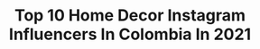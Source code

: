 ---
title: Top 10 Home Decor Instagram Influencers In Colombia In 2021
description: >-
  Find top home decor Instagram influencers in Colombia in 2021. Most popular hashtags: #homedecor #colombia #home #decor.
platform: Instagram
hits: 12
text_top: See the best Instagram accounts on inBeat.
text_bottom: Our database aggregates 12 Instagram influencers like this in Colombia for you to collaborate.
profiles:
  - username: "camilab02"
    fullname: >-
      CAMILA BARBOSA
    bio: >-
      📍colombia Embajadora de @gentlemanrevista @mav_tienda_ @bb_homedecor_ 🍃
    location: "Colombia"
    followers: 25233
    engagement: 556
    commentsToLikes: 0.016269
    id: ckap8avl4nl9t0i789g19rh25
    verified: false
    hashtags: "#aqu"
  - username: "estelamaca"
    fullname: >-
      Estela
    bio: >-
      ᴅᴇᴄᴏʀᴏ ᴘᴀʀᴀ ǫᴜᴇ ᴛú ᴅᴇᴄᴏʀᴇs Me apasiona la decoración, soy adicta al chocolate y creo en el amor sobre todas las cosas. 🔻 ᴛᴏᴅᴏs ᴍɪs ᴇɴʟᴀᴄᴇs ᴀǫᴜí 🔻
    location: "Colombia"
    followers: 36383
    engagement: 613
    commentsToLikes: 0.123550
    id: ck6tsa9ns3mn20j71tjzqg63y
    verified: false
    hashtags: "#kitchen, #scandinavianstyle, #scandihome, #hogar"
  - username: "lindamontesg"
    fullname: >-
      Linda Montes 🦄
    bio: >-
      🌈SOY DIRECTORA CREATIVA Y AMO LAS PLANTAS 🌱🌵 @ohlalacali @unicornacademyoficial #creoenmiporquesoymujer 📍COL
    location: "Colombia"
    followers: 55741
    engagement: 698
    commentsToLikes: 0.021733
    id: ck5bt8r5ffjds0i11qaowf9bv
    verified: false
    hashtags: "#homedecor, #yomequedoencasa, #plants, #diy"
  - username: "hechoenturquia"
    fullname: >-
      Hecho en Turquía
    bio: >-
      Todo sobre Turquía Artesanía turca - cultura - comida - viajes 🇹🇷🌷🏺 📍Bogotá - Medellín - Barranquilla 📱3166217452
    location: "Colombia"
    followers: 62116
    engagement: 147
    commentsToLikes: 0.071561
    id: ckaouqr3u1epv0i789ux5731w
    verified: false
    hashtags: "#colombia, #tradicionesturcas, #artesaniaturca, #hechoenturquia"
  - username: "verdidesign"
    fullname: >-
      VERDI
    bio: >-
      Colombian Textile Studio HOME, FASHION & ART
    location: "Colombia"
    followers: 62314
    engagement: 87
    commentsToLikes: 0.042680
    id: ck0w2f5mmo1sd0i19rpny8st1
    verified: false
    hashtags: "#tapetesbogota, #copperrugs, #fibers, #drapery"
  - username: "daniduqued"
    fullname: >-
      Daniella Duque- Angel
    bio: >-
      Colombian📍Miami Fashion|Travel|Lifestyle Influencer💙MOM 💻SUBSCRIBE To My Blog: “Life Through My Eyes” 📧Collabs: danielladuqued3@outlook.es
    location: "Colombia"
    followers: 51686
    engagement: 291
    commentsToLikes: 0.134441
    id: ck134ck56vs9a0i19zo5eqpdt
    verified: false
    hashtags: "#travelblogger, #fitnessblogger, #travel, #motivationalblogger"
  - username: "brayanyalejandro"
    fullname: >-
      Alejandro Sánchez (Lejo)
    bio: >-
      Artist / Film / Creative Direction / Designer #HistoriasSalvajes • #BrayanyAlejandro
    location: "Colombia"
    followers: 2847
    engagement: 1025
    commentsToLikes: 0.037727
    id: ck13aawduphq20i1943st8aht
    verified: false
    hashtags: "#inspo, #brayanyalejandro, #art, #film"
  - username: "tendenciaymesa"
    fullname: >-
      Tendencia y Mesa
    bio: >-
      🌷 vivir bonito! @julianapalaciou Cada mesa cuenta una historia,haz que la tuya sea memorable #tablestyling #home #flowers #design #tabletop #decor
    location: "Colombia"
    followers: 50598
    engagement: 108
    commentsToLikes: 0.057376
    id: ckaorjmhyniya0i78x9d80jxi
    verified: false
    hashtags: "#flowers, #tabledecor, #halloween, #tablesetting"
  - username: "vlasna"
    fullname: >-
      ↟↟↟ Natasha Vlasenco ↟↟↟
    bio: >-
      📷 Fotografía gastronómica y de producto 🥘 Foodie Bogota, Colombia ♥️#vlasnakitchen_recipe ➜ MIS RECETAS/МОИ РЕЦЕПТЫ ♥ #vlasna_living
    location: "Colombia"
    followers: 14293
    engagement: 327
    commentsToLikes: 0.088248
    id: ck14ldllou5580i19x0wv2d5l
    verified: false
    hashtags: "#fresh, #seasonal, #leaves, #vlasnakitchen"
  - username: "margaplantas"
    fullname: >-
      Marga Plantas
    bio: >-
      PLANT BOUTIQUE Decoración vegetal • Inspiración para cada día 🌿 @_terra_rossa_ BOG - CO Envíos a 🇨🇴 Todas las fotos tienen derechos de autor ©
    location: "Colombia"
    followers: 44792
    engagement: 254
    commentsToLikes: 0.027723
    id: ck0u68ewt18bz0i19790vxvon
    verified: false
    hashtags: "#houseplantclub, #houseplants, #bogota, #cactus"
---
